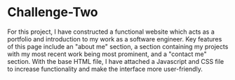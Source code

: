 # Challenge-Two
For this project, I have constructed a functional website which acts as a portfolio and introduction to my work as a software engineer. Key features of this page include an "about me" section, a section containing my projects with my most recent work being most prominent, and a "contact me" section. With the base HTML file, I have attached a Javascript and CSS file to increase functionality and make the interface more user-friendly.
